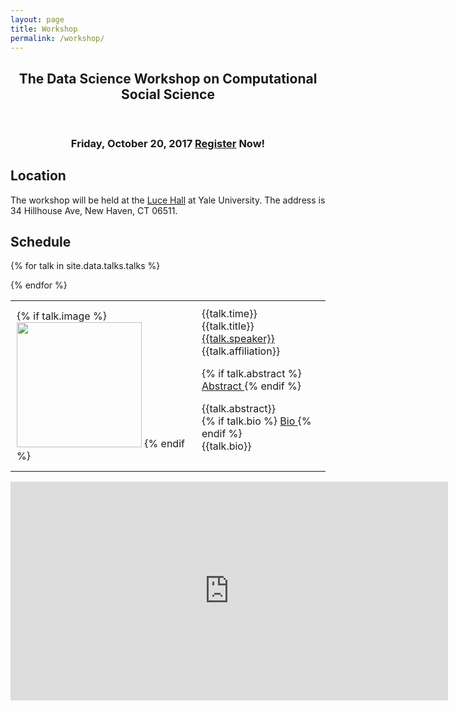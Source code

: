 ```yaml
---
layout: page
title: Workshop
permalink: /workshop/
---
```


 <header class="post-header">
    <h2 class="post-title">The Data Science Workshop on Computational Social Science</h2>
  </header> 


<h3 align="center">Friday, October 20, 2017 <a href="https://docs.google.com/forms/d/e/1FAIpQLSdXxc3x7TMrKzJq_2Ufc5mMpyiLBjd8JHLJayRFtHSdE2twSA/viewform">Register</a> Now!</h3>

## Location

The workshop will be held at the [Luce Hall](http://conferencesandevents.yale.edu/campus/venues/luce-hall) at Yale University. The address is 34 Hillhouse Ave, New Haven, CT 06511.

## Schedule
<table>
{% for talk in site.data.talks.talks %}


  <tr><td style="padding:10px">
{% if talk.image %}<img width="200px" src="{{talk.image}}"> {% endif %}
</td><td style="padding:10px">
{{talk.time}}
<br>
{{talk.title}}
<br>
<a class="paper" href="{{talk.url}}">
{{talk.speaker}}</a><br>
{{talk.affiliation}} <br>


{% if talk.abstract %}
<a class="btn btn-labeled btn-primary" href="{{talk.collapse1}}" data-toggle="collapse"> Abstract </a> {% endif %} 
<div style="max-width:400px" id="{{talk.collapse2}}" class="collapse">
{{talk.abstract}}
</div>
{% if talk.bio %}
<a class="btn btn-labeled btn-primary" href="{{talk.collapse3}}" data-toggle="collapse"> Bio </a> {% endif %} 
<div style="max-width:400px" id="{{talk.collapse4}}" class="collapse">
{{talk.bio}}
</div>
<br>

</td></tr>

{% endfor %}
</table>

<iframe width="700" height="350" frameborder="0" scrolling="no" marginheight="0" marginwidth="0" src="https://www.google.com/maps/embed/v1/place?q=place_id:ChIJTxEsvLfZ54kRSmWXc78lmh0&key=AIzaSyC9I1jdJUkkDqPm8OXQlzPQcsVLM5juJkg" allowfullscreen></iframe>

